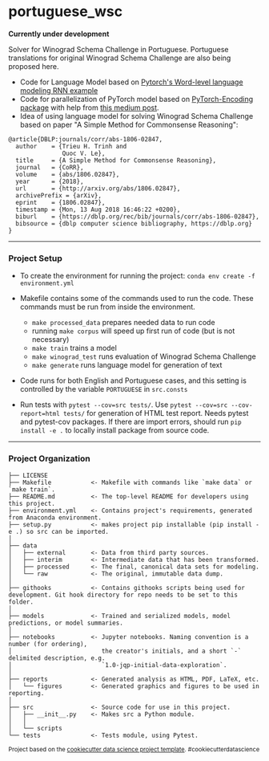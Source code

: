 portuguese_wsc
==============================

**Currently under development**

Solver for Winograd Schema Challenge in Portuguese. Portuguese translations for original Winograd Schema Challenge are also being proposed here.

- Code for Language Model based on [Pytorch's Word-level language modeling RNN example](https://github.com/pytorch/examples/tree/master/word_language_model)
- Code for parallelization of PyTorch model based on [PyTorch-Encoding package](https://github.com/zhanghang1989/PyTorch-Encoding) with help from [this medium post](https://medium.com/huggingface/training-larger-batches-practical-tips-on-1-gpu-multi-gpu-distributed-setups-ec88c3e51255).
- Idea of using language model for solving Winograd Schema Challenge based on paper "A Simple Method for Commonsense Reasoning":
```
@article{DBLP:journals/corr/abs-1806-02847,
  author    = {Trieu H. Trinh and
               Quoc V. Le},
  title     = {A Simple Method for Commonsense Reasoning},
  journal   = {CoRR},
  volume    = {abs/1806.02847},
  year      = {2018},
  url       = {http://arxiv.org/abs/1806.02847},
  archivePrefix = {arXiv},
  eprint    = {1806.02847},
  timestamp = {Mon, 13 Aug 2018 16:46:22 +0200},
  biburl    = {https://dblp.org/rec/bib/journals/corr/abs-1806-02847},
  bibsource = {dblp computer science bibliography, https://dblp.org}
}
```

----

### Project Setup

- To create the environment for running the project: `conda env create -f environment.yml`

- Makefile contains some of the commands used to run the code. These commands must be run from inside the environment.

    - `make processed_data` prepares needed data to run code
    - running `make corpus` will speed up first run of code (but is not necessary)
    - `make train` trains a model
    - `make winograd_test` runs evaluation of Winograd Schema Challenge
    - `make generate` runs language model for generation of text
    
- Code runs for both English and Portuguese cases, and this setting is controlled by the variable `PORTUGUESE` in `src.consts`

- Run tests with `pytest --cov=src tests/`. Use `pytest --cov=src --cov-report=html tests/` for generation of HTML test report. Needs pytest and pytest-cov packages. If there are import errors, should run `pip install -e .` to locally install package from source code.

----


### Project Organization

    ├── LICENSE
    ├── Makefile           <- Makefile with commands like `make data` or `make train`.
    ├── README.md          <- The top-level README for developers using this project.
    ├── environment.yml    <- Contains project's requirements, generated from Anaconda environment.
    ├── setup.py           <- makes project pip installable (pip install -e .) so src can be imported.
    │
    ├── data
    │   ├── external       <- Data from third party sources.
    │   ├── interim        <- Intermediate data that has been transformed.
    │   ├── processed      <- The final, canonical data sets for modeling.
    │   └── raw            <- The original, immutable data dump.
    │
    ├── githooks           <- Contains githooks scripts being used for development. Git hook directory for repo needs to be set to this folder.
    │
    ├── models             <- Trained and serialized models, model predictions, or model summaries.
    │
    ├── notebooks          <- Jupyter notebooks. Naming convention is a number (for ordering),
    │                         the creator's initials, and a short `-` delimited description, e.g.
    │                         `1.0-jqp-initial-data-exploration`.
    │
    ├── reports            <- Generated analysis as HTML, PDF, LaTeX, etc.
    │   └── figures        <- Generated graphics and figures to be used in reporting.
    │
    ├── src                <- Source code for use in this project.
    │   ├── __init__.py    <- Makes src a Python module.
    │   │
    │   └── scripts           
    └── tests              <- Tests module, using Pytest.

<p><small>Project based on the <a target="_blank" href="https://drivendata.github.io/cookiecutter-data-science/">cookiecutter data science project template</a>. #cookiecutterdatascience</small></p>
